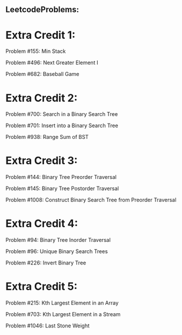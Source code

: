 ## LeetcodeProblems: 

# Extra Credit 1:
Problem #155: Min Stack

Problem #496: Next Greater Element I

Problem #682: Baseball Game

# Extra Credit 2:
Problem #700: Search in a Binary Search Tree

Problem #701: Insert into a Binary Search Tree

Problem #938: Range Sum of BST

# Extra Credit 3: 
Problem #144: Binary Tree Preorder Traversal

Problem #145: Binary Tree Postorder Traversal

Problem #1008: Construct Binary Search Tree from Preorder Traversal

# Extra Credit 4:
Problem #94: Binary Tree Inorder Traversal

Problem #96: Unique Binary Search Trees

Problem #226: Invert Binary Tree

# Extra Credit 5:
Problem #215: Kth Largest Element in an Array

Problem #703: Kth Largest Element in a Stream

Problem #1046: Last Stone Weight



